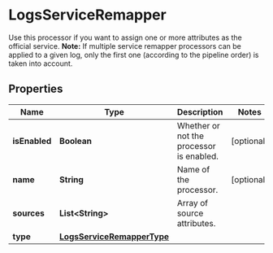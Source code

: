 

# LogsServiceRemapper

Use this processor if you want to assign one or more attributes as the official service.  **Note:** If multiple service remapper processors can be applied to a given log, only the first one (according to the pipeline order) is taken into account.
## Properties

Name | Type | Description | Notes
------------ | ------------- | ------------- | -------------
**isEnabled** | **Boolean** | Whether or not the processor is enabled. |  [optional]
**name** | **String** | Name of the processor. |  [optional]
**sources** | **List&lt;String&gt;** | Array of source attributes. | 
**type** | [**LogsServiceRemapperType**](LogsServiceRemapperType.md) |  | 



